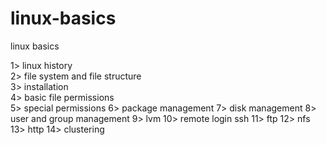 # linux-basics
linux basics

1> linux history      
2> file system and file structure        
3> installation    
4> basic file permissions   
5> special permissions
6> package management
7> disk management
8> user and group management
9> lvm
10> remote login ssh
11> ftp
12> nfs
13> http
14> clustering
